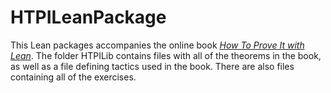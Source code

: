 # HTPILeanPackage

This Lean packages accompanies the online book [*How To Prove It with Lean*](https://djvelleman.github.io/HTPIwL/).  The folder HTPILib contains files with all of the theorems in the book, as well as a file defining tactics used in the book.  There are also files containing all of the exercises.
